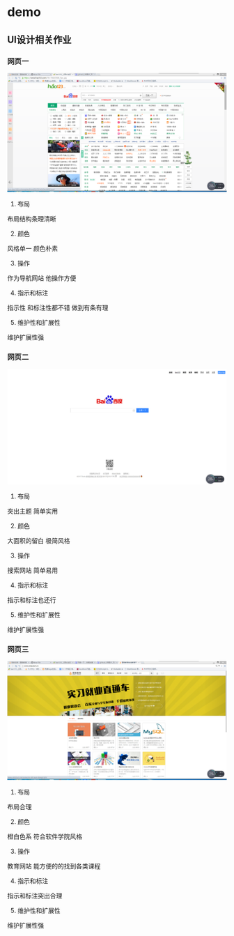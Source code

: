 # demo

## UI设计相关作业

### 网页一

![第一个网页图片](https://github.com/Ryan1024dr/demo/blob/master/images/%E7%BD%91%E9%A1%B5%E5%9B%BE%E7%89%871.png?raw=true)

1. 布局

布局结构条理清晰

2. 颜色

风格单一 颜色朴素 

3. 操作

作为导航网站 他操作方便 

4. 指示和标注

指示性 和标注性都不错 做到有条有理

5. 维护性和扩展性

维护扩展性强

### 网页二

![第二个网页](https://github.com/Ryan1024dr/demo/blob/master/images/%E7%BD%91%E9%A1%B5%E5%9B%BE%E7%89%872.png?raw=true)

1. 布局

突出主题 简单实用

2. 颜色

大面积的留白 极简风格 

3. 操作

搜索网站 简单易用

4. 指示和标注

指示和标注也还行

5. 维护性和扩展性

维护扩展性强

### 网页三

![第三个网页](https://github.com/Ryan1024dr/demo/blob/master/images/%E7%BD%91%E9%A1%B5%E5%9B%BE%E7%89%873.png?raw=true)

1. 布局

布局合理

2. 颜色

橙白色系 符合软件学院风格 

3. 操作

教育网站 能方便的的找到各类课程

4. 指示和标注

指示和标注突出合理

5. 维护性和扩展性

维护扩展性强
